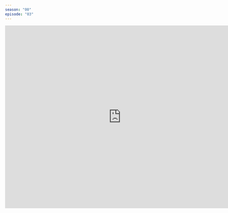 ```yaml
---
season: "00"
episode: "03"
---
```

<iframe src="https://docs.google.com/forms/d/16Op3HBsAw-DdRmIbssHjONVaZkR9yZWITv2RVkFN7oA/viewform?embedded=true" width="760" height="600" frameborder="0" marginheight="0" marginwidth="0">Loading...</iframe>